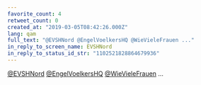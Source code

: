 ```yaml
---
favorite_count: 4
retweet_count: 0
created_at: "2019-03-05T08:42:26.000Z"
lang: qam
full_text: "@EVSHNord @EngelVoelkersHQ @WieVieleFrauen ..."
in_reply_to_screen_name: EVSHNord
in_reply_to_status_id_str: "1102521828864679936"
---
```


[@EVSHNord](https://twitter.com/EVSHNord)
[@EngelVoelkersHQ](https://twitter.com/EngelVoelkersHQ)
[@WieVieleFrauen](https://twitter.com/WieVieleFrauen) ...
